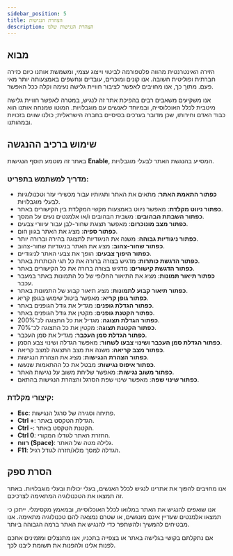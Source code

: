 ```yaml
---
sidebar_position: 5
title: הצהרת הנגישות
description: הצהרת הנגישות שלנו
---
```


## מבוא
הזירה האינטרנטית מהווה פלטפורמה לביטוי וייצוג עצמי, ומשמשת אותנו כיום כזירה חברתית ופוליטית חשובה. אנו קונים ומוכרים, עובדים ונחשפים באמצעותה יותר מאי פעם. מתוך כך, אנו מחויבים לאפשר לציבור חוויית גלישה נעימה וקלה ככל האפשר.

אנו משקיעים משאבים רבים בהפיכת אתר זה לנגיש, במטרה לאפשר חוויית גלישה מיטבית לכלל האוכלוסייה, ובמיוחד לאנשים עם מוגבלויות. המוטו שמנחה אותנו הוא כבוד האדם וחירותו, שכן מדובר בערכים בסיסיים בחברה הישראלית; כולנו שווים בזכויות ובמהותנו.

## שימוש ברכיב ההנגשה
באתר זה מוטמע תוסף הנגישות **Enable**, המסייע בהנגשת האתר לבעלי מוגבלויות.

### מדריך למשתמש בתפריט:
- **כפתור התאמת האתר**: מתאים את האתר ותגיותיו עבור מכשירי עזר וטכנולוגיות לבעלי מוגבלויות.
- **כפתור ניווט מקלדת**: מאפשר ניווט באמצעות מקשי המקלדת בין הקישורים באתר.
- **כפתור השבתת הבהובים**: משבית הבהובים ו/או אלמנטים נעים על המסך.
- **כפתור מצב מונוכרום**: מאפשר תצוגת שחור-לבן עבור עיוורי צבעים.
- **כפתור ספיה**: מציג את האתר בגוון חום.
- **כפתור ניגודיות גבוהה**: משנה את הניגודיות לתצוגה בהירה וברורה יותר.
- **כפתור שחור-צהוב**: מציג את האתר בניגודיות שחור-צהוב.
- **כפתור היפוך צבעים**: הופך את צבעי האתר לניגודיים.
- **כפתור הדגשת כותרות**: מדגיש בצורה ברורה את כל תגי הכותרות באתר.
- **כפתור הדגשת קישורים**: מדגיש בצורה ברורה את כל הקישורים באתר.
- **כפתור תיאור תמונות**: מציג את התיאור החלופי של כל התמונות באתר במעבר עכבר.
- **כפתור תיאור קבוע לתמונות**: מציג תיאור קבוע של התמונות באתר.
- **כפתור גופן קריא**: מאפשר ביטול שימוש בגופן קריא.
- **כפתור הגדלת גופנים**: מגדיל את גודל הגופנים באתר.
- **כפתור הקטנת גופנים**: מקטין את גודל הגופנים באתר.
- **כפתור הגדלת תצוגה**: מגדיל את כל התצוגה לכ־200%.
- **כפתור הקטנת תצוגה**: מקטין את כל התצוגה לכ־70%.
- **כפתור הגדלת סמן העכבר**: מגדיל את סמן העכבר.
- **כפתור הגדלת סמן העכבר ושינוי צבעו לשחור**: מאפשר הגדלה ושינוי צבע הסמן.
- **כפתור מצב קריאה**: משנה את מצב התצוגה למצב קריאה.
- **כפתור הצהרת הנגישות**: מציג את הצהרת הנגישות.
- **כפתור איפוס נגישות**: מבטל את כל ההתאמות שנעשו.
- **כפתור משוב נגישות**: מאפשר שליחת משוב על נגישות האתר.
- **כפתור שינוי שפה**: מאפשר שינוי שפת הסרגל והצהרת הנגישות בהתאם.

### קיצורי מקלדת:
- **Esc**: פתיחה וסגירה של סרגל הנגישות.
- **Ctrl +**: הגדלת הטקסט באתר.
- **Ctrl -**: הקטנת הטקסט באתר.
- **Ctrl 0**: החזרת האתר לגודלו המקורי.
- **רווח (Space)**: גלילה מטה של האתר.
- **F11**: הגדלה למסך מלא/חזרה לגודל רגיל.

## הסרת ספק
אנו מחויבים להפוך את אתרינו לנגיש לכלל האנשים, בעלי יכולות ובעלי מוגבלויות. באתר זה תמצאו את הטכנולוגיה המתאימה לצרכיכם.

אנו שואפים להנגיש את האתר במלואו לכלל האוכלוסייה, ובמאמץ מקסימלי. ייתכן כי תמצאו אלמנטים שעדיין אינם מונגשים, או שטרם נמצאה להם טכנולוגיה מתאימה. אנו מבטיחים להמשיך ולהשתפר כדי להנגיש את האתר ברמה הגבוהה ביותר.

אם נתקלתם בקושי בגלישה באתר או בצפייה בתכניו, אנו מתנצלים ומזמינים אתכם לפנות אלינו ולהפנות את תשומת ליבנו לכך.
